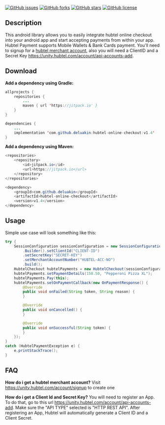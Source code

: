 [![GitHub issues](https://img.shields.io/github/issues/deluakin/hubtel-online-checkout.svg)](https://github.com/deluakin/hubtel-online-checkout/issues)
[![GitHub forks](https://img.shields.io/github/forks/deluakin/hubtel-online-checkout.svg)](https://github.com/deluakin/hubtel-online-checkout/network)
[![GitHub stars](https://img.shields.io/github/stars/deluakin/hubtel-online-checkout.svg)](https://github.com/deluakin/hubtel-online-checkout/stargazers)
[![GitHub license](https://img.shields.io/github/license/deluakin/hubtel-online-checkout.svg)](https://github.com/deluakin/hubtel-online-checkout/blob/master/LICENSE)


## Description
This android library allows you to easily integrate hubtel online checkout into your android app and start accepting payments from within your app.
Hubtel Payment supports Mobile Wallets & Bank Cards payment. You'll need to signup for a [hubtel merchant account](https://unity.hubtel.com/account/signup), also you will need a ClientID and a Secret Key https://unity.hubtel.com/account/api-accounts-add.


## Download

__Add a dependency using Gradle:__

```java
allprojects {
	repositories {
		...
		maven { url 'https://jitpack.io' }
	}
}
```
```java
dependencies {
	...
	implementation 'com.github.deluakin:hubtel-online-checkout:v1.4'
}
```


__Add a dependency using Maven:__
```java
<repositories>
	<repository>
		<id>jitpack.io</id>
		<url>https://jitpack.io</url>
	</repository>
</repositories>
```

```java
<dependency>
	<groupId>com.github.deluakin</groupId>
	<artifactId>hubtel-online-checkout</artifactId>
	<version>v1.4</version>
</dependency>
```

## Usage
Simple use case will look something like this:

```java
try {
	SessionConfiguration sessionConfiguration = new SessionConfiguration()
		.Builder().setClientId("CLIENT-ID")
		.setSecretKey("SECRET-KEY")
		.setMerchantAccountNumber("HUBTEL-ACC-NO")
		.build();
	HubtelCheckout hubtelPayments = new HubtelCheckout(sessionConfiguration);
	hubtelPayments.setPaymentDetails(150.50, "Pepperoni Pizza XL");
	hubtelPayments.Pay(this);
	hubtelPayments.setOnPaymentCallback(new OnPaymentResponse() {
		@Override
		public void onFailed(String token, String reason) {
		}

		@Override
		public void onCancelled() {
		}

		@Override
		public void onSuccessful(String token) {
		}
	});
}
catch (HubtelPaymentException e) {
	e.printStackTrace();
}
```



## FAQ
__How do i get a hubtel merchant account?__
Visit https://unity.hubtel.com/account/signup to create one

__How do i get a Client Id and Secret Key?__
You will need to register an App. To do that, go to this url https://unity.hubtel.com/account/api-accounts-add. Make sure the "API TYPE" selected is "HTTP REST API". After registering an App, Hubtel will automatically generate a Client ID and a Client Secret.